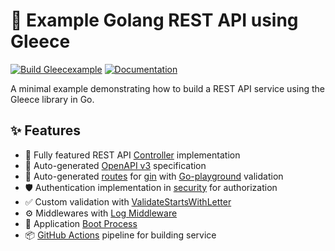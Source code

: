 # 🎯 Example Golang REST API using Gleece

[![Build Gleecexample](https://github.com/gopher-fleece/gleecexample/actions/workflows/build.yml/badge.svg?branch=main)](https://github.com/gopher-fleece/gleecexample/actions/workflows/build.yml) <a href="https://docs.gleece.dev">
    <img src="https://img.shields.io/badge/docs-gleece.dev-blue" alt="Documentation">
</a>

A minimal example demonstrating how to build a REST API service using the Gleece library in Go.

## ✨ Features

- 📜 Fully featured REST API [Controller](./controllers/gleecexample.ctrl.go) implementation
- 📖 Auto-generated [OpenAPI v3](./openapi/swagger.json) specification 
- 🔧 Auto-generated [routes](./routes/generated-gleece.go) for [gin](https://github.com/gin-gonic/gin) with [Go-playground](https://github.com/go-playground/validator) validation
- 🛡 Authentication implementation in [security](./security/authentication.go) for authorization
- ✅ Custom validation with [ValidateStartsWithLetter](./validators/custom.validators.go)
- ⚙️ Middlewares with [Log Middleware](./middlewares/log.middlewares.go)
- 🚀 Application [Boot Process](./main.go)
- 📦 [GitHub Actions](./.github/workflows/build.yml) pipeline for building service